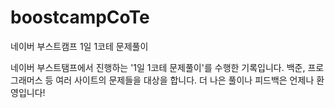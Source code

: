 # boostcampCoTe
네이버 부스트캠프 1일 1코테 문제풀이

네이버 부스트탬프에서 진행하는 '1일 1코테 문제풀이'를 수행한 기록입니다.
백준, 프로그래머스 등 여러 사이트의 문제들을 대상을 합니다.
더 나은 풀이나 피드백은 언제나 환영입니다!
